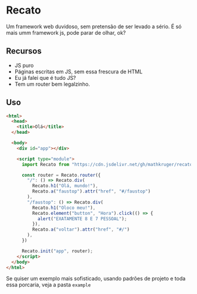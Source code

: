 # Recato

Um framework web duvidoso, sem pretensão de ser levado a sério. É só mais umm framework js, pode parar de olhar, ok?

## Recursos

- JS puro
- Páginas escritas em JS, sem essa frescura de HTML
- Eu já falei que é tudo JS?
- Tem um router bem legalzinho.


## Uso

``` html
<html>
  <head>
    <title>Olá</title>
  </head>

  <body>
    <div id="app"></div>

    <script type="module">
      import Recato from "https://cdn.jsdelivr.net/gh/mathkruger/recato/recato.js";

      const router = Recato.router({
        "/": () => Recato.div(
          Recato.h1("Olá, mundo!"),
          Recato.a("faustop").attr("href", "#/faustop")
        ),
        "/faustop": () => Recato.div(
          Recato.h1("Oloco meu!"),
          Recato.element("button", "Hora").click(() => {
            alert("EXATAMENTE 8 E 7 PESSOAL");
          }),
          Recato.a("voltar").attr("href", "#/")
        ),
      })

      Recato.init("app", router);
    </script>
  </body>
</html>
```

Se quiser um exemplo mais sofisticado, usando padrões de projeto e toda essa porcaria, veja a pasta `example`